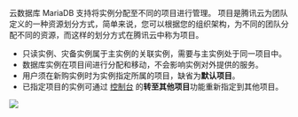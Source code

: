 
云数据库 MariaDB 支持将实例分配至不同的项目进行管理。
项目是腾讯云为团队定义的一种资源划分方式，简单来说，您可以根据您的组织架构，为不同的团队分配不同的资源，而这样的划分方式在腾讯云中称为项目。

- 只读实例、灾备实例属于主实例的关联实例，需要与主实例处于同一项目中。
- 数据库实例在项目间进行分配和移动，不会影响实例对外提供的服务。
- 用户须在新购实例时为实例指定所属的项目，缺省为**默认项目**。
- 已指定项目的实例可通过 [控制台](https://console.cloud.tencent.com/mariadb) 的**转至其他项目**功能重新指定到其他项目。

![](https://main.qcloudimg.com/raw/6985711745387b99926793963b6766f3.png)
